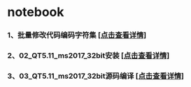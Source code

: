 # notebook

### 1、批量修改代码编码字符集  [[点击查看详情]](https://github.com/dyj095/notebook/blob/master/01_%E6%89%B9%E9%87%8F%E4%BF%AE%E6%94%B9%E4%BB%A3%E7%A0%81%E7%BC%96%E7%A0%81%E5%AD%97%E7%AC%A6%E9%9B%86/README.md)
### 2、02_QT5.11_ms2017_32bit安装  [[点击查看详情]](https://github.com/dyj095/notebook/blob/master/02_QT5.11_ms2017_32bit%E5%AE%89%E8%A3%85/README.md)
### 3、03_QT5.11_ms2017_32bit源码编译  [[点击查看详情]](https://github.com/dyj095/notebook/blob/master/03_QT5.11_ms2017_32bit%E6%BA%90%E7%A0%81%E7%BC%96%E8%AF%91/README.md)
